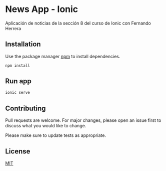 # News App - Ionic

Aplicación de noticias de la sección 8 del curso de Ionic con Fernando Herrera


## Installation

Use the package manager [npm](https://www.npmjs.com/) to install dependencies.

```bash
npm install
```

## Run app

```bash
ionic serve
```

## Contributing
Pull requests are welcome. For major changes, please open an issue first to discuss what you would like to change.

Please make sure to update tests as appropriate.

## License
[MIT](https://choosealicense.com/licenses/mit/)